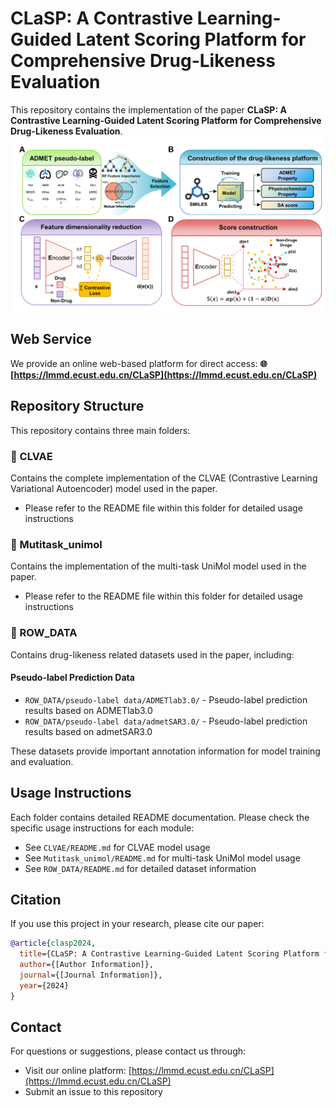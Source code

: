 # CLaSP: A Contrastive Learning-Guided Latent Scoring Platform for Comprehensive Drug-Likeness Evaluation

This repository contains the implementation of the paper **CLaSP: A Contrastive Learning-Guided Latent Scoring Platform for Comprehensive Drug-Likeness Evaluation**.
![](fig1.png)

## Web Service

We provide an online web-based platform for direct access:
**🌐 [https://lmmd.ecust.edu.cn/CLaSP](https://lmmd.ecust.edu.cn/CLaSP)**


## Repository Structure

This repository contains three main folders:

### 📁 CLVAE
Contains the complete implementation of the CLVAE (Contrastive Learning Variational Autoencoder) model used in the paper.
- Please refer to the README file within this folder for detailed usage instructions

### 📁 Mutitask_unimol  
Contains the implementation of the multi-task UniMol model used in the paper.
- Please refer to the README file within this folder for detailed usage instructions

### 📁 ROW_DATA
Contains drug-likeness related datasets used in the paper, including:

#### Pseudo-label Prediction Data
- `ROW_DATA/pseudo-label data/ADMETlab3.0/` - Pseudo-label prediction results based on ADMETlab3.0
- `ROW_DATA/pseudo-label data/admetSAR3.0/` - Pseudo-label prediction results based on admetSAR3.0

These datasets provide important annotation information for model training and evaluation.

## Usage Instructions

Each folder contains detailed README documentation. Please check the specific usage instructions for each module:
- See `CLVAE/README.md` for CLVAE model usage
- See `Mutitask_unimol/README.md` for multi-task UniMol model usage
- See `ROW_DATA/README.md` for detailed dataset information

## Citation

If you use this project in your research, please cite our paper:

```bibtex
@article{clasp2024,
  title={CLaSP: A Contrastive Learning-Guided Latent Scoring Platform for Comprehensive Drug-Likeness Evaluation},
  author={[Author Information]},
  journal={[Journal Information]},
  year={2024}
}
```

## Contact

For questions or suggestions, please contact us through:
- Visit our online platform: [https://lmmd.ecust.edu.cn/CLaSP](https://lmmd.ecust.edu.cn/CLaSP)
- Submit an issue to this repository
